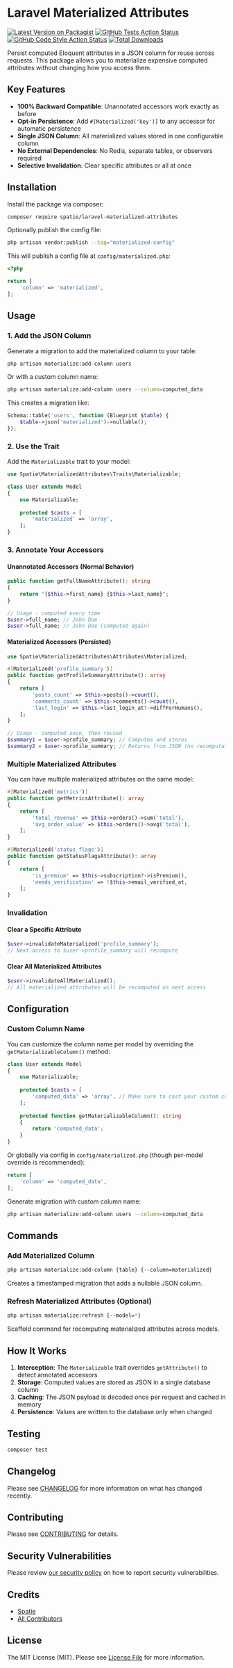 # Laravel Materialized Attributes

[![Latest Version on Packagist](https://img.shields.io/packagist/v/spatie/laravel-materialized-attributes.svg?style=flat-square)](https://packagist.org/packages/spatie/laravel-materialized-attributes)
[![GitHub Tests Action Status](https://img.shields.io/github/actions/workflow/status/spatie/laravel-materialized-attributes/run-tests.yml?branch=main&label=tests&style=flat-square)](https://github.com/spatie/laravel-materialized-attributes/actions?query=workflow%3Arun-tests+branch%3Amain)
[![GitHub Code Style Action Status](https://img.shields.io/github/actions/workflow/status/spatie/laravel-materialized-attributes/fix-php-code-style-issues.yml?branch=main&label=code%20style&style=flat-square)](https://github.com/spatie/laravel-materialized-attributes/actions?query=workflow%3A"Fix+PHP+code+style+issues"+branch%3Amain)
[![Total Downloads](https://img.shields.io/packagist/dt/spatie/laravel-materialized-attributes.svg?style=flat-square)](https://packagist.org/packages/spatie/laravel-materialized-attributes)

Persist computed Eloquent attributes in a JSON column for reuse across requests. This package allows you to materialize expensive computed attributes without changing how you access them.

## Key Features

- **100% Backward Compatible**: Unannotated accessors work exactly as before
- **Opt-in Persistence**: Add `#[Materialized('key')]` to any accessor for automatic persistence
- **Single JSON Column**: All materialized values stored in one configurable column
- **No External Dependencies**: No Redis, separate tables, or observers required
- **Selective Invalidation**: Clear specific attributes or all at once

## Installation

Install the package via composer:

```bash
composer require spatie/laravel-materialized-attributes
```

Optionally publish the config file:

```bash
php artisan vendor:publish --tag="materialized-config"
```

This will publish a config file at `config/materialized.php`:

```php
<?php

return [
    'column' => 'materialized',
];
```

## Usage

### 1. Add the JSON Column

Generate a migration to add the materialized column to your table:

```bash
php artisan materialize:add-column users
```

Or with a custom column name:

```bash
php artisan materialize:add-column users --column=computed_data
```

This creates a migration like:

```php
Schema::table('users', function (Blueprint $table) {
    $table->json('materialized')->nullable();
});
```

### 2. Use the Trait

Add the `Materializable` trait to your model:

```php
use Spatie\MaterializedAttributes\Traits\Materializable;

class User extends Model
{
    use Materializable;
    
    protected $casts = [
        'materialized' => 'array',
    ];
}
```

### 3. Annotate Your Accessors

#### Unannotated Accessors (Normal Behavior)

```php
public function getFullNameAttribute(): string
{
    return "{$this->first_name} {$this->last_name}";
}

// Usage - computed every time
$user->full_name; // John Doe
$user->full_name; // John Doe (computed again)
```

#### Materialized Accessors (Persisted)

```php
use Spatie\MaterializedAttributes\Attributes\Materialized;

#[Materialized('profile_summary')]
public function getProfileSummaryAttribute(): array
{
    return [
        'posts_count' => $this->posts()->count(),
        'comments_count' => $this->comments()->count(),
        'last_login' => $this->last_login_at?->diffForHumans(),
    ];
}

// Usage - computed once, then reused
$summary1 = $user->profile_summary; // Computes and stores
$summary2 = $user->profile_summary; // Returns from JSON (no recomputation)
```

### Multiple Materialized Attributes

You can have multiple materialized attributes on the same model:

```php
#[Materialized('metrics')]
public function getMetricsAttribute(): array
{
    return [
        'total_revenue' => $this->orders()->sum('total'),
        'avg_order_value' => $this->orders()->avg('total'),
    ];
}

#[Materialized('status_flags')]
public function getStatusFlagsAttribute(): array
{
    return [
        'is_premium' => $this->subscription?->isPremium(),
        'needs_verification' => !$this->email_verified_at,
    ];
}
```

### Invalidation

#### Clear a Specific Attribute

```php
$user->invalidateMaterialized('profile_summary');
// Next access to $user->profile_summary will recompute
```

#### Clear All Materialized Attributes

```php
$user->invalidateAllMaterialized();
// All materialized attributes will be recomputed on next access
```

## Configuration

### Custom Column Name

You can customize the column name per model by overriding the `getMaterializableColumn()` method:

```php
class User extends Model
{
    use Materializable;
    
    protected $casts = [
        'computed_data' => 'array', // Make sure to cast your custom column
    ];
    
    protected function getMaterializableColumn(): string
    {
        return 'computed_data';
    }
}
```

Or globally via config in `config/materialized.php` (though per-model override is recommended):

```php
return [
    'column' => 'computed_data',
];
```

Generate migration with custom column name:

```bash
php artisan materialize:add-column users --column=computed_data
```

## Commands

### Add Materialized Column

```bash
php artisan materialize:add-column {table} {--column=materialized}
```

Creates a timestamped migration that adds a nullable JSON column.

### Refresh Materialized Attributes (Optional)

```bash
php artisan materialize:refresh {--model=*}
```

Scaffold command for recomputing materialized attributes across models.

## How It Works

1. **Interception**: The `Materializable` trait overrides `getAttribute()` to detect annotated accessors
2. **Storage**: Computed values are stored as JSON in a single database column
3. **Caching**: The JSON payload is decoded once per request and cached in memory
4. **Persistence**: Values are written to the database only when changed

## Testing

```bash
composer test
```

## Changelog

Please see [CHANGELOG](CHANGELOG.md) for more information on what has changed recently.

## Contributing

Please see [CONTRIBUTING](CONTRIBUTING.md) for details.

## Security Vulnerabilities

Please review [our security policy](../../security/policy) on how to report security vulnerabilities.

## Credits

- [Spatie](https://github.com/spatie)
- [All Contributors](../../contributors)

## License

The MIT License (MIT). Please see [License File](LICENSE.md) for more information.